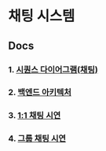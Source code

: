 # 채팅 시스템

## Docs

### 1. [시퀀스 다이어그램(채팅)](https://github.com/LeeJaeYun7/chatting/blob/master/docs/SEQUENCE_DIAGRAM.md)
### 2. [백엔드 아키텍처](https://github.com/LeeJaeYun7/chatting/blob/master/docs/BACKEND_ARCHITECTURE.md)


### 3. [1:1 채팅 시연](https://github.com/LeeJaeYun7/chatting/blob/master/docs/BACKEND_ARCHITECTURE.md)
### 4. [그룹 채팅 시연](https://github.com/LeeJaeYun7/chatting/blob/master/docs/BACKEND_ARCHITECTURE.md)
